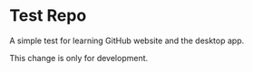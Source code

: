 # Test Repo
A simple test for learning GitHub website and the desktop app.

This change is only for development.
